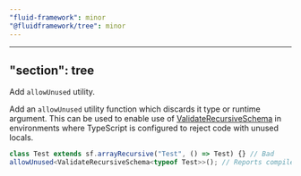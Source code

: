 ```yaml
---
"fluid-framework": minor
"@fluidframework/tree": minor
---
```

---
"section": tree
---

Add `allowUnused` utility.

Add an `allowUnused` utility function which discards it type or runtime argument.
This can be used to enable use of [ValidateRecursiveSchema](https://fluidframework.com/docs/api/fluid-framework/validaterecursiveschema-typealias) in environments where TypeScript is configured to reject code with unused locals.

```typescript
class Test extends sf.arrayRecursive("Test", () => Test) {} // Bad
allowUnused<ValidateRecursiveSchema<typeof Test>>(); // Reports compile error due to invalid schema above.
```
